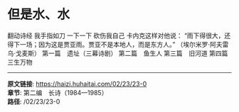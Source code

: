 # 但是水、水

翻动诗经
我手指如刀
一下一下
砍伤我自己
卡内克这样对他说：
“雨下得很大，还得下一场；因为这是贾亚雨。贾亚不是本地人，而是东方人。”
（埃尔米罗·阿夫雷乌·戈麦斯）
第一篇　遗址（三幕诗剧）
第二篇　鱼生人
第三篇　旧河道
第四篇　三生万物

---

**原文链接**: https://haizi.huhaitai.com/02/23/23-0  
**章节**: 第二编　长诗（1984—1985）  
**路径**: /02/23/23-0
